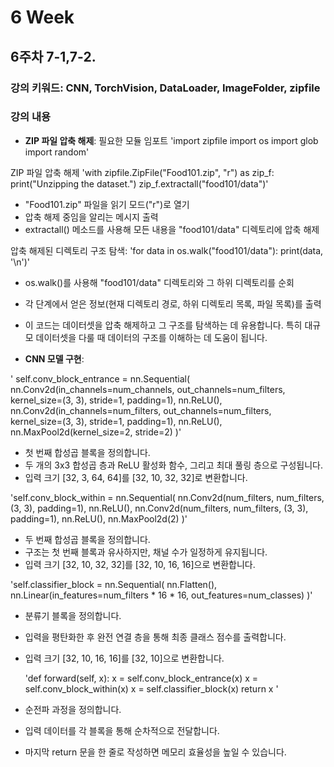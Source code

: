# 6 Week

## 6주차 7-1,7-2. 

### 강의 키워드: CNN, TorchVision, DataLoader, ImageFolder, zipfile

### 강의 내용

- **ZIP 파일 압축 해제**:
필요한 모듈 임포트
'import zipfile
import os
import glob
import random'

ZIP 파일 압축 해제
'with zipfile.ZipFile("Food101.zip", "r") as zip_f:
    print("Unzipping the dataset.") 
    zip_f.extractall("food101/data")'
- "Food101.zip" 파일을 읽기 모드("r")로 열기
- 압축 해제 중임을 알리는 메시지 출력
- extractall() 메소드를 사용해 모든 내용을 "food101/data" 디렉토리에 압축 해제

압축 해제된 디렉토리 구조 탐색:
'for data in os.walk("food101/data"):
    print(data, '\n')'
- os.walk()를 사용해 "food101/data" 디렉토리와 그 하위 디렉토리를 순회
- 각 단계에서 얻은 정보(현재 디렉토리 경로, 하위 디렉토리 목록, 파일 목록)를 출력

- 이 코드는 데이터셋을 압축 해제하고 그 구조를 탐색하는 데 유용합니다. 특히 대규모 데이터셋을 다룰 때 데이터의 구조를 이해하는 데 도움이 됩니다.

- **CNN 모델 구현**:

' self.conv_block_entrance = nn.Sequential(
            nn.Conv2d(in_channels=num_channels, out_channels=num_filters, kernel_size=(3, 3), stride=1, padding=1),
            nn.ReLU(),
            nn.Conv2d(in_channels=num_filters, out_channels=num_filters, kernel_size=(3, 3), stride=1, padding=1),
            nn.ReLU(),
            nn.MaxPool2d(kernel_size=2, stride=2)
        )'
- 첫 번째 합성곱 블록을 정의합니다.
- 두 개의 3x3 합성곱 층과 ReLU 활성화 함수, 그리고 최대 풀링 층으로 구성됩니다.
- 입력 크기 [32, 3, 64, 64]를 [32, 10, 32, 32]로 변환합니다.

'self.conv_block_within = nn.Sequential(
            nn.Conv2d(num_filters, num_filters, (3, 3), padding=1),
            nn.ReLU(),
            nn.Conv2d(num_filters, num_filters, (3, 3), padding=1),
            nn.ReLU(),
            nn.MaxPool2d(2)
        )'
- 두 번째 합성곱 블록을 정의합니다.
- 구조는 첫 번째 블록과 유사하지만, 채널 수가 일정하게 유지됩니다.
- 입력 크기 [32, 10, 32, 32]를 [32, 10, 16, 16]으로 변환합니다.

'self.classifier_block = nn.Sequential(
            nn.Flatten(),
            nn.Linear(in_features=num_filters * 16 * 16, out_features=num_classes)
        )'
- 분류기 블록을 정의합니다.
- 입력을 평탄화한 후 완전 연결 층을 통해 최종 클래스 점수를 출력합니다.
- 입력 크기 [32, 10, 16, 16]를 [32, 10]으로 변환합니다.

    'def forward(self, x):
        x = self.conv_block_entrance(x)
        x = self.conv_block_within(x)
        x = self.classifier_block(x)
        return x '
- 순전파 과정을 정의합니다.
- 입력 데이터를 각 블록을 통해 순차적으로 전달합니다.
- 마지막 return 문을 한 줄로 작성하면 메모리 효율성을 높일 수 있습니다.